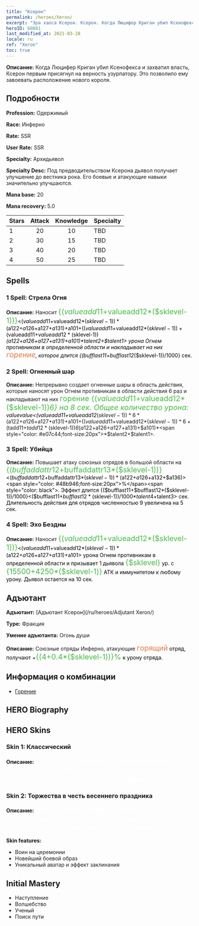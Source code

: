 ```yaml
---
title: "Ксерон"
permalink: /heroes/Xeron/
excerpt: "Эра хаоса Ксерон. Ксерон. Когда Люцифер Криган убил Ксенофекса и захватил власть, Ксерон первым присягнул на верность узурпатору. Это позволило ему завоевать расположение нового короля."
heroID: 60801
last_modified_at: 2021-03-28
locale: ru
ref: "Xeron"
toc: true
---
```

 **Описание:** Когда Люцифер Криган убил Ксенофекса и захватил власть, Ксерон первым присягнул на верность узурпатору. Это позволило ему завоевать расположение нового короля.
## Подробности
 **Profession:** Одержимый

 **Race:** Инферно

 **Rate:** SSR

 **User Rate:** SSR

 **Specialty:** Архидьявол

 **Specialty Desc:** Под предводительством Ксерона дьявол получает улучшение до вестника рока. Его боевые и атакующие навыки значительно улучшаются.

 **Mana base:** 20

 **Mana recovery:** 5.0


  | Stars   |     Attack     |    Knowledge   |      Specialty     |
  |---------|:---------------:|:---------------:|--------------------|
  |    1    | 20 | 10 | TBD |
  |    2    | 30 | 15 | TBD |
  |    3    | 40 | 20 | TBD |
  |    4    | 50 | 25 | TBD |

## Spells
### 1 Spell: Стрела Огня
 **Описание:** Наносит <span style="color: #48b946;font-size:20px">{($valueadd11+$valueadd12*($sklevel-1))}</span><span style="color: black"><($valueadd11+$valueadd12*($sklevel-1))*($a122+$a126+$a127+$a131)+$a101+(($valueadd11+$valueadd12*($sklevel-1))+($valueadd11+$valueadd12*($sklevel-1))*($a122+$a126+$a127+$a131)+$a101)*$talent2+$talent1> урона Огнем противникам в определенной области и накладывает на них <span style="color: #e07c44;font-size:20px">горение</span><span style="color: black">, которое длится {($bufflast11+$bufflast12*($sklevel-1))/1000} сек.

### 2 Spell: Огненный шар
 **Описание:** Непрерывно создает огненные шары в область действия, которые наносят урон Огнем противникам в области действия 6 раз и накладывают на них <span style="color: #48b946;font-size:20px">горение {($valueadd11+$valueadd12*($sklevel-1))*6} на 8 сек. Общее количество урона: </span><span style="color: black">$value$value<($valueadd11+$valueadd12*($sklevel-1))*6*($a122+$a126+$a127+$a131)+$a101+(($valueadd11+$valueadd12*($sklevel-1))*6+($tadd11+$tadd12*($sklevel-1))*6*($a122+$a126+$a127+$a131)+$a101)*<span style="color: #e07c44;font-size:20px">*$talent2+$talent1>.

### 3 Spell: Убийца
 **Описание:** Повышает атаку союзных отрядов в большой области на <span style="color: #48b946;font-size:20px">{($buffaddattr12+$buffaddattr13*($sklevel-1))}</span><span style="color: black"><($buffaddattr12+$buffaddattr13*($sklevel-1))*($a122+$a126+$a132+$a136)><span style="color: #48b946;font-size:20px">%</span><span style="color: black">. Эффект длится {($bufflast11+$bufflast12*($sklevel-1))/1000}<($bufflast11+$bufflast12*($sklevel-1))/1000*$talent4+$talent3> сек. Длительность действия для отрядов численностью 9 увеличена на 5 сек.

### 4 Spell: Эхо Бездны
 **Описание:** Наносит <span style="color: #48b946;font-size:20px">{($valueadd11+$valueadd12*($sklevel-1))}</span><span style="color: black"><($valueadd11+$valueadd12*($sklevel-1))*($a122+$a126+$a127+$a131)+$a101> урона Огнем противникам в определенной области и призывает 1 дьявола <span style="color: #48b946;font-size:20px">{$sklevel}</span><span style="color: black"> ур. с <span style="color: #48b946;font-size:20px">{15500+4250*($sklevel-1)}</span><span style="color: black"> АТК и иммунитетом к любому урону. Дьявол остается на 10 сек.


## Адъютант

 **Адъютант:**  [Адъютант Ксерон](/ru/heroes/Adjutant Xeron/) 

 **Type:**  Фракция 

 **Умение адъютанта:**  Огонь души 

 **Описание:** Союзные отряды Инферно, атакующие <span style="color: #e07c44;font-size:20px">горящий</span><span style="color: black"> отряд, получают +<span style="color: #48b946;font-size:20px">{(4+0.4*($sklevel-1))}%</span><span style="color: black"> к урону отряда.

## Информация о комбинации

* [Горение](/ru/combination/Горение/) 

## HERO Biography

## HERO Skins
### Skin 1: **Классический**

 **Описание:** <span style="color: #ffffff;font-size:20px">Я сотру это дьявольское королевство с лица земли. Всякой дышащей твари вынесен приговор, начертанный огнем и серой!</span>


### Skin 2: **Торжества в честь весеннего праздника**

 **Описание:** <span style="color: #ffffff;font-size:20px">Наступление весны знаменует о счастливом начале года. Смена времен года отмечается праздничным фейерверком.</span>

 **Skin features:** 

   - Воин на церемонии
   - Новейший боевой образ
   - Уникальный аватар и эффект заклинания


## Initial Mastery
   - Наступление
   - Волшебство
   - Ученый
   - Поиск пути
